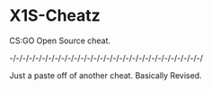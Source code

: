 # X1S-Cheatz
CS:GO Open Source cheat.

-/-/-/-/-/-/-/-/-/-/-/-/-/-/-/-/-/-/-/-/-/-/-/-/-/-/-/-/-/-/

Just a paste off of another cheat. Basically Revised.

